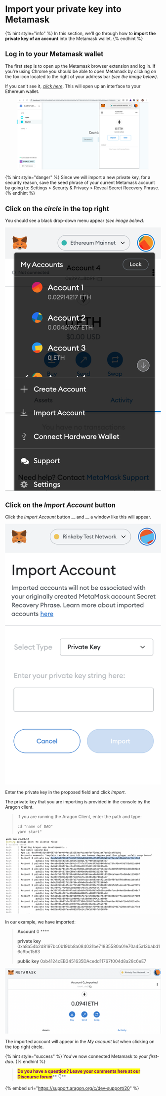 # Import your private key into Metamask

{% hint style="info" %}
In this section, we'll go through how to **import the private key of an account** into the Metamask wallet.
{% endhint %}

## Log in to your Metamask wallet

The first step is to open up the Metamask browser extension and log in. If you're using Chrome you should be able to open Metamask by clicking on the fox icon located to the right of your address bar _(see the image below)_.&#x20;

If you can't see it, [_click here_](https://chrome.google.com/webstore/search/metamask). This will open up an interface to your Ethereum wallet.&#x20;

<figure><img src="../../../../../.gitbook/assets/m-3 (1).png" alt=""><figcaption></figcaption></figure>

{% hint style="danger" %}
Since we will import a new private key, for a security reason, save the seed phrase of your current Metamask account by going to: Settings > Securty & Privacy > Reveal Secret Recovery Phrase.
{% endhint %}

## Click on the _**circle**_ in the top right

You should see a black drop-down menu appear _(see image below):_

__![](<../../../../../.gitbook/assets/Screenshot 2022-04-25 at 13.06.32 (1).png>)__

## Click on the _Import Account_ button

Click the _Import Account_ button __ and __ a window like this will appear.

![](<../../../../../.gitbook/assets/Schermata 2022-06-14 alle 10.49.39.png>)

Enter the private key in the proposed field and click _Import_.

The private key that you are importing is provided in the console by the Aragon client.&#x20;

> If you are running the Aragon Client, enter the path and type:
>
> `cd "name of DAO"`\
> `yarn start"`

![](<../../../../../.gitbook/assets/Schermata 2022-06-14 alle 11.00.44 (1).png>)

In our example, we have imported:

> **Account** 0 ****&#x20;
>
> **private key** 0xa8a54b2d8197bc0b19bb8a084031be71835580a01e70a45a13babd16c9bc1563
>
> **public key** 0xb4124cEB3451635DAcedd11767f004d8a28c6eE7

![](<../../../../../.gitbook/assets/Schermata 2022-06-14 alle 11.11.23.png>)

The imported account will appear in the _My account list_ when clicking on the top right circle.

{% hint style="success" %}
You've now connected Metamask to your _first-dao_.
{% endhint %}



> <mark style="color:purple;">**Do you have a question? Leave your comments here at our Discourse forum**</mark>** 👇**

{% embed url="https://support.aragon.org/c/dev-support/20" %}
